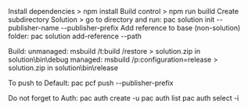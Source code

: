 Install dependencies > npm install
Build control > npm run builld
Create subdirectory Solution > go to directory and run:
pac solution init --publisher-name <developer> --publisher-prefix <dev>
Add reference to base (non-solution) folder:
pac solution add-reference --path <path to base control folder>

Build:
unmanaged: msbuild /t:build /restore > solution.zip in solution\bin\debug
managed: msbuild /p:configuration=release > solution.zip in solution\bin\release

To push to Default:
pac pcf push --publisher-prefix <publusher-prefix>

Do not forget to Auth:
pac auth create -u <org url>
pac auth list
pac auth select -i <index>
